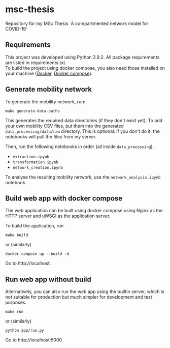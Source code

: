 # msc-thesis
Repository for my MSc Thesis `A compartmented network model for COVID-19'

## Requirements
This project was developed using Python 3.9.2. All package requirements are listed in requirements.txt.  
To build the project using docker compose, you also need those installed on your machine
([Docker](https://docs.docker.com/engine/install/), [Docker compose](https://docs.docker.com/compose/install/)).

## Generate mobility network
To generate the mobility network, run:

```shell
make generate-data-paths
```

This generates the required data directories (if they don't exist yet).
To add your own mobility CSV files, put them into the generated 
`data_processing/data/raw` directory. This is optional: if you don't do it, the
notebooks will pull the files from my server.

Then, run the following notebooks in order (all inside `data_processing`):
- `extraction.ipynb`
- `transformation.ipynb`
- `network_creation.ipynb`

To analyse the resulting mobility network, use the `network_analysis.ipynb` notebook.

## Build web app with docker compose
The web application can be built using docker compose using Nginx as the HTTP server and uWSGI as the application 
server.

To build the application, run

```shell
make build
```

or (similarly)
```shell
docker compose up --build -d
```

Go to http://localhost.

## Run web app without build
Alternatively, you can also run the web app using the builtin server, which is not suitable for 
production but much simpler for development and test purposes.

```shell
make run
```

or (similarly)

```shell
python app/run.py
```

Go to http://localhost:5000
